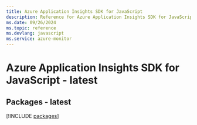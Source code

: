 ```yaml
---
title: Azure Application Insights SDK for JavaScript
description: Reference for Azure Application Insights SDK for JavaScript
ms.date: 09/26/2024
ms.topic: reference
ms.devlang: javascript
ms.service: azure-monitor
---
```

# Azure Application Insights SDK for JavaScript - latest
## Packages - latest
[!INCLUDE [packages](application-insights-index.md)]